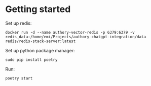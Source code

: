 # Getting started 

Set up redis: 

```
docker run -d --name authory-vector-redis -p 6379:6379 -v redis_data:/home/emi/Projects/authory-chatgpt-integration/data redis/redis-stack-server:latest
```

Set up python package manager:

```
sudo pip install poetry
```

Run:

```
poetry start
```